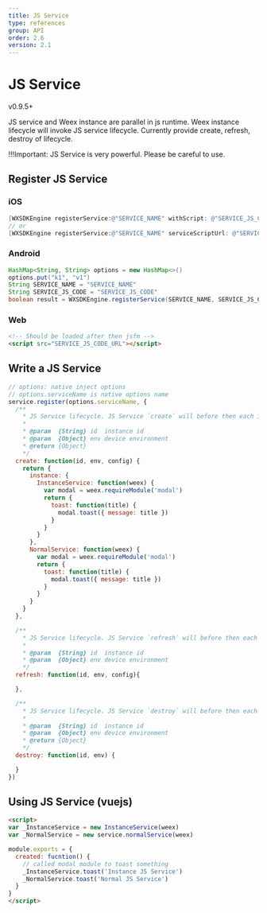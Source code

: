 ```yaml
---
title: JS Service
type: references
group: API
order: 2.6
version: 2.1
---
```



# JS Service

<span class="weex-version">v0.9.5+</span>

JS service and Weex instance are parallel in js runtime. Weex instance lifecycle will invoke JS service lifecycle. Currently provide create, refresh, destroy of lifecycle.

!!!Important: JS Service is very powerful. Please be careful to use.


## Register JS Service

### iOS
```objective-c
[WXSDKEngine registerService:@"SERVICE_NAME" withScript: @"SERVICE_JS_CODE" withOptions: @{}];
// or
[WXSDKEngine registerService:@"SERVICE_NAME" serviceScriptUrl: @"SERVICE_JS_URL" withOptions: @{}];
```

### Android
```java
HashMap<String, String> options = new HashMap<>()
options.put("k1", "v1")
String SERVICE_NAME = "SERVICE_NAME"
String SERVICE_JS_CODE = "SERVICE_JS_CODE"
boolean result = WXSDKEngine.registerService(SERVICE_NAME, SERVICE_JS_CODE, options)
```

### Web
```html
<!-- Should be loaded after then jsfm -->
<script src="SERVICE_JS_CODE_URL"></script>
```



## Write a JS Service
```javascript
// options: native inject options
// options.serviceName is native options name
service.register(options.serviceName, {
  /**
    * JS Service lifecycle. JS Service `create` will before then each instance lifecycle `create`. The return param `instance` is Weex protected param. This object will return to instance global. Other params will in the `services` at instance.
    *
    * @param  {String} id  instance id
    * @param  {Object} env device environment
    * @return {Object}
    */
  create: function(id, env, config) {
    return {
      instance: {
        InstanceService: function(weex) {
          var modal = weex.requireModule('modal')
          return {
            toast: function(title) {
              modal.toast({ message: title })
            }
          }
        }
      },
      NormalService: function(weex) {
        var modal = weex.requireModule('modal')
        return {
          toast: function(title) {
            modal.toast({ message: title })
          }
        }
      }
    }
  },

  /**
    * JS Service lifecycle. JS Service `refresh` will before then each instance lifecycle `refresh`. If you want to reset variable or something on instance refresh.
    *
    * @param  {String} id  instance id
    * @param  {Object} env device environment
    */
  refresh: function(id, env, config){

  },

  /**
    * JS Service lifecycle. JS Service `destroy` will before then each instance lifecycle `destroy`. You can deleted variable here. If you doesn't detete variable define in JS Service. The variable will always in the js runtime. It's would be memory leak risk.
    *
    * @param  {String} id  instance id
    * @param  {Object} env device environment
    * @return {Object}
    */
  destroy: function(id, env) {

  }
})
```

## Using JS Service (vuejs)
```html
<script>
var _InstanceService = new InstanceService(weex)
var _NormalService = new service.normalService(weex)

module.exports = {
  created: fucntion() {
    // called modal module to toast something
    _InstanceService.toast('Instance JS Service')
    _NormalService.toast('Normal JS Service')
  }
}
</script>
```
